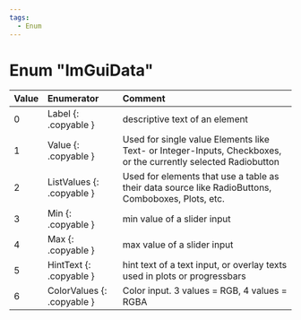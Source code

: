 ```yaml
---
tags:
  - Enum
---
```

# Enum "ImGuiData"
|Value|Enumerator|Comment|
|:--|:--|:--|
|0 |Label {: .copyable } | descriptive text of an element |
|1 |Value {: .copyable } | Used for single value Elements like Text- or Integer-Inputs, Checkboxes, or the currently selected Radiobutton |
|2 |ListValues {: .copyable } | Used for elements that use a table as their data source like RadioButtons, Comboboxes, Plots, etc. |
|3 |Min {: .copyable } | min value of a slider input |
|4 |Max {: .copyable } | max value of a slider input |
|5 |HintText {: .copyable } | hint text of a text input, or overlay texts used in plots or progressbars |
|6 |ColorValues {: .copyable } | Color input. 3 values = RGB, 4 values = RGBA |
